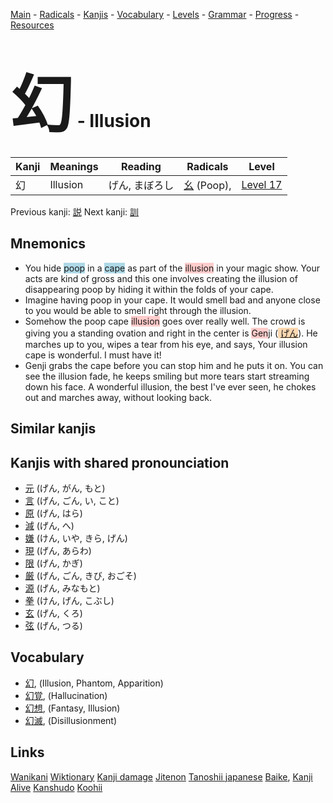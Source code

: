 <style> bigfont {font-size: 100px}</style>
[Main](../README.md) -
[Radicals](../radicals.md) -
[Kanjis](../kanjis.md) -
[Vocabulary](../vocabulary.md) -
[Levels](../levels.md) -
[Grammar](../grammar.md) - 
[Progress](../progress.md) -
[Resources](../resources.md)
# <bigfont> 幻</bigfont> - Illusion 

| Kanji | Meanings | Reading | Radicals | Level |
| --- | --- | --- | --- | --- |
| 幻 | Illusion | げん, まぼろし | [幺](../radicals/幺.md) (Poop),  | [Level 17](../levels/wk_level17.md) |

Previous kanji: [説](説.md) Next kanji: [訓](訓.md) 

## Mnemonics
 * You hide <span style="background-color:#ADD8E6"> poop</span> in a <span style="background-color:#ADD8E6"> cape</span> as part of the <span style="background-color:#ffcccb"> illusion</span> in your magic show. Your acts are kind of gross and this one involves creating the illusion of disappearing poop by hiding it within the folds of your cape.
* Imagine having poop in your cape. It would smell bad and anyone close to you would be able to smell right through the illusion.
* Somehow the poop cape <span style="background-color:#ffcccb"> illusion</span> goes over really well. The crowd is giving you a standing ovation and right in the center is <span style="background-color:#ffcccb"> Gen</span>ji (<span style="background-color:#fed8b1"> [げん](https://jisho.org/search/げん)</span>). He marches up to you, wipes a tear from his eye, and says, Your illusion cape is wonderful. I must have it!
* Genji grabs the cape before you can stop him and he puts it on. You can see the illusion fade, he keeps smiling but more tears start streaming down his face. A wonderful illusion, the best I've ever seen, he chokes out and marches away, without looking back.


## Similar kanjis
 


## Kanjis with shared pronounciation
 * [元](元.md) (げん, がん, もと)
* [言](言.md) (げん, ごん, い, こと)
* [原](原.md) (げん, はら)
* [減](減.md) (げん, へ)
* [嫌](嫌.md) (けん, いや, きら, げん)
* [現](現.md) (げん, あらわ)
* [限](限.md) (げん, かぎ)
* [厳](厳.md) (げん, ごん, きび, おごそ)
* [源](源.md) (げん, みなもと)
* [拳](拳.md) (けん, げん, こぶし)
* [玄](玄.md) (げん, くろ)
* [弦](弦.md) (げん, つる)



## Vocabulary
 * [幻](../vocabulary/幻.md), (Illusion, Phantom, Apparition)
* [幻覚](../vocabulary/幻.md), (Hallucination)
* [幻想](../vocabulary/幻.md), (Fantasy, Illusion)
* [幻滅](../vocabulary/幻.md), (Disillusionment)




## Links 


[Wanikani](https://www.wanikani.com/kanji/幻)
[Wiktionary](https://en.wiktionary.org/wiki/幻)
[Kanji damage](http://www.kanjidamage.com/kanji/search?utf8=✓&q=幻)
[Jitenon](https://jitenon.com/kanji/幻)
[Tanoshii japanese](https://www.tanoshiijapanese.com/dictionary/kanji.cfm?k=幻)
[Baike](https://baike.baidu.com/item/幻),
[Kanji Alive](https://app.kanjialive.com/幻)
[Kanshudo](https://www.kanshudo.com/searchmn?q=幻)
[Koohii](https://kanji.koohii.com/study/kanji/幻)
